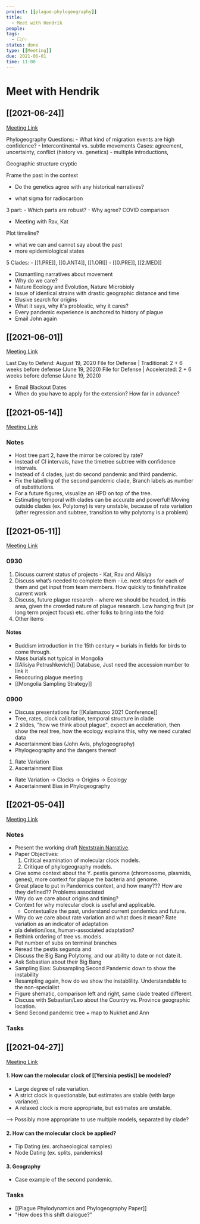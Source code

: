 ```yaml
---
project: [[plague-phylogeography]]
title:
  - Meet with Hendrik
people:
tags:
  - ⬜/✨
status: done
type: [[Meeting]]
due: 2021-06-01
time: 11:00
---
```


# Meet with Hendrik

## [[2021-06-24]]

[Meeting Link](https://us02web.zoom.us/j/81199389961?pwd=L2lPSGNSaUtwaGxCa3BLaldVZ0dtZz09)

Phylogeography Questions:
	- What kind of migration events are high confidence?
	- Intercontinental vs. subtle movements
	Cases: agreement, uncertainty, conflict (history vs. genetics)
	- multiple introductions,
	
Geographic structure cryptic 

Frame the past in the context

- Do the genetics agree with any historical narratives?

- what sigma for radiocarbon

3 part:
	- Which parts are robust?
	- Why agree?
	COVID comparison

- Meeting with Rav, Kat
	
Plot timeline?
- what we can and cannot say about the past
- more epidemiological states

	
	
5 Clades:
	- [[1.PRE]], [[0.ANT4]], [[1.ORI]]
	- [[0.PRE]], [[2.MED]]
	
- Dismantling narratives about movement
- Why do we care?
- Nature Ecology and Evolution, Nature Microbioly
- Issue of identical strains with drastic geographic distance and time
- Elusive search for origins
- What it says, why it's probleatic, why it cares?
- Every pandemic experience is anchored to history of plague
- Email John again

## [[2021-06-01]]

[Meeting Link](https://us02web.zoom.us/j/82186947563?pwd=c0Z4eGdqK2VYZUpRdmE3NEE1NUVSUT09)


Last Day to Defend: August 19, 2020
File for Defense | Traditional: 2 + 6 weeks before defense (June 19, 2020)
File for Defense | Accelerated: 2 + 6 weeks before defense (June 19, 2020)

- Email Blackout Dates
- When do you have to apply for the extension? How far in advance?

## [[2021-05-14]]

[Meeting Link](https://us02web.zoom.us/j/84161407832?pwd=NlJFcGpXVDBteXk5Y2JpanBPMWRNUT09)

### Notes

- Host tree part 2, have the mirror be colored by rate?
- Instead of CI intervals, have the timetree subtree with confidence intervals.
- Instead of 4 clades, just do second pandemic and third pandemic.
- Fix the labelling of the second pandemic clade, Branch labels as number of substitutions.
- For a future figures, visualize an HPD on top of the tree.
- Estimating temporal with clades can be accurate and powerful! Moving outside clades (ex. Polytomy) is very unstable, because of rate variation (after regression and subtree, transition to why polytomy is a problem)


## [[2021-05-11]]

[Meeting Link](https://us02web.zoom.us/j/88298919434?pwd=QllRZlF0RlVZNFF5a1c4NTRjQ0ZWQT09)

### 0930

1. Discuss current status of projects - Kat, Rav and Alisiya
2. Discuss what’s needed to complete them - i.e. next steps for each of them and get input from team members. How quickly to finish/finalize current work
3. Discuss, future plague research - where we should be headed, in this area, given the crowded nature of plague research. Low hanging fruit (or long term project focus) etc. other folks to bring into the fold
4. Other items

#### Notes
- Buddism introduction in the 15th century = burials in fields for birds to come through.
- Mass burials not typical in Mongolia
- [[Alisiya Petrushkevich]] Database, Just need the accession number to link it
- Reoccuring plague meeting
- [[Mongolia Sampling Strategy]]


### 0900
- Discuss presentations for [[Kalamazoo 2021 Conference]]
- Tree, rates, clock calibration, temporal structure in clade
- 2 slides, "how we think about plague", expect an acceleration, then show the real tree, how the ecology explains this, why we need curated data
- Ascertainment bias (John Avis, phylogeography)
- Phylogeography and the dangers thereof

1. Rate Variation
2. Ascertainment Bias

- Rate Variation -> Clocks -> Origins -> Ecology
- Ascertainment Bias in Phylogeography

## [[2021-05-04]]

[Meeting Link](https://us02web.zoom.us/j/81482109517?pwd=ampCZ3BIZzZQdUViWVhnL0lTakhsdz09)

### Notes

- Present the working draft [Nextstrain Narrative](https://nextstrain.org/community/narratives/ktmeaton/plague-phylogeography-projects@main/main).
- Paper Objectives:
	1. Critical examination of molecular clock models.
	2. Critique of phylogeography models.
- Give some context about the Y. pestis genome (chromosome, plasmids, genes), more context for plague the bacteria and genome.
- Great place to put in Pandemics context, and how many??? How are they defined?? Problems associated
- Why do we care about origins and timing?
- Context for why molecular clock is useful and applicable.
	- Contextualize the past, understand current pandemics and future.
- Why do we care about rate variation and what does it mean? Rate variation as an indicator of adaptation
- pla deletion/loss, human-associated adaptation?
- Rethink ordering of tree vs. models.
- Put number of subs on terminal branches
- Reread the pestis segunda and 
- Discuss the Big Bang Polytomy, and our ability to date or not date it.
- Ask Sebastian about their Big Bang
- Sampling Bias: Subsampling Second Pandemic down to show the instability
- Resampling again, how do we show the instablility. Understandable to the non-specialist
- Figure shematic, comparison left and right, same clade treated different.
- Discuss with Sebastian/Leo about the Country vs. Province geographic location.
- Send Second pandemic tree + map to Nukhet and Ann
	
### Tasks

## [[2021-04-27]]

[Meeting Link](https://us02web.zoom.us/j/86270641220?pwd=OWVGQy9DU3RjVFNrY3BwZHZmamthZz09)

#### 1. How can the molecular clock of [[Yersinia pestis]] be modeled?

- Large degree of rate variation.
- A strict clock is questionable, but estimates are stable (with large variance).
- A relaxed clock is more appropriate, but estimates are unstable.
	
--> Possibly more appropriate to use multiple models, separated by clade? 

#### 2. How can the molecular clock be applied?

- Tip Dating  (ex. archaeological samples)
- Node Dating (ex. splits, pandemics)

#### 3. Geography

- Case example of the second pandemic.

### Tasks

- [[Plague Phylodynamics and Phylogeography Paper]]
- "How does this shift dialogue?"